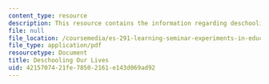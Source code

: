 ```yaml
---
content_type: resource
description: This resource contains the information regarding deschooling our lives.
file: null
file_location: /coursemedia/es-291-learning-seminar-experiments-in-education-spring-2003/4215707421fe78502161e143d069ad92_MITES_291S03_9b_hern.pdf
file_type: application/pdf
resourcetype: Document
title: Deschooling Our Lives
uid: 42157074-21fe-7850-2161-e143d069ad92
---
```

